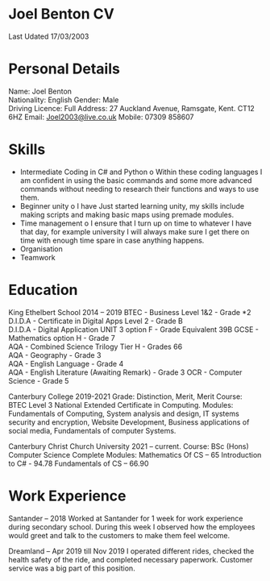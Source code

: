 <div>
    <h1>Joel Benton CV</h1>
    <p>Last Udated 17/03/2003</p>
</div>

# Personal Details
Name: Joel Benton					
Nationality: English
Gender: Male					
Driving Licence: Full
Address: 27 Auckland Avenue, Ramsgate, Kent. CT12 6HZ
Email: Joel2003@live.co.uk
Mobile: 07309 858607

# Skills
-	Intermediate Coding in C# and Python
o	Within these coding languages I am confident in using the basic commands and some more advanced commands without needing to research their functions and ways to use them. 
-	Beginner unity
o	I have Just started learning unity, my skills include making scripts and making basic maps using premade modules.
-	Time management
o	I ensure that I turn up on time to whatever I have that day, for example university I will always make sure I get there on time with enough time spare in case anything happens.
-	Organisation
-	Teamwork


# Education
King Ethelbert School 2014 – 2019
BTEC      - Business Level 1&2 - Grade *2				
D.I.D.A   - Certificate in Digital Apps Level 2 - Grade B			           
D.I.D.A   - Digital Application UNIT 3 option F - Grade Equivalent 39B
GCSE      - Mathematics option H - Grade 7 				
AQA       - Combined Science Trilogy Tier H - Grades 66			
AQA       - Geography - Grade 3					
AQA       - English Language - Grade 4				
AQA       - English Literature (Awaiting Remark) - Grade 3
OCR       - Computer Science - Grade 5

Canterbury College 2019-2021
Grade: Distinction, Merit, Merit
Course: BTEC Level 3 National Extended Certificate in Computing.
Modules: Fundamentals of Computing, System analysis and design, IT systems security and encryption, Website Development, Business applications of social media, Fundamentals of computer Systems.

Canterbury Christ Church University 2021 – current.
Course: BSc (Hons) Computer Science
Complete Modules: 
Mathematics Of CS – 65
Introduction to C# - 94.78
Fundamentals of CS – 66.90


# Work Experience

Santander – 2018
Worked at Santander for 1 week for work experience during secondary school. During this week I observed how the employees would greet and talk to the customers to make them feel welcome.

Dreamland – Apr 2019 till Nov 2019
I operated different rides, checked the health safety of the ride, and completed necessary paperwork. Customer service was a big part of this position.
